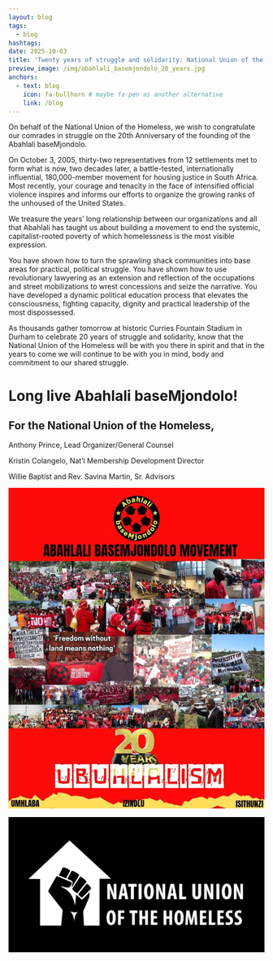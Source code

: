 ```yaml
---
layout: blog
tags:
  - blog
hashtags:
date: 2025-10-03
title: 'Twenty years of struggle and solidarity: National Union of the Homeless Congratulates Abahlali baseMjondolo (Shack Dwellers Movement)'
preview_image: /img/abahlali_basemjondolo_20_years.jpg
anchors:
  - text: blog
    icon: fa-bullhorn # maybe fa-pen as another alternative
    link: /blog
---
```


On behalf of the National Union of the Homeless, we wish to congratulate our comrades 
in struggle on the 20th Anniversary of the founding of the Abahlali baseMjondolo.  
 
On October 3, 2005, thirty-two representatives from 12 settlements met to form what is 
now, two decades later, a battle-tested, internationally influential, 180,000-member movement 
for housing justice in South Africa. Most recently, your courage and tenacity in the face of 
intensified official violence inspires and informs our efforts to organize the growing ranks of the 
unhoused of the United States.  
 
We treasure the years’ long relationship between our organizations and all that Abahlali 
has taught us about building a movement to end the systemic, capitalist-rooted poverty of which 
homelessness is the most visible expression.  
 
You have shown how to turn the sprawling shack communities into base areas for 
practical, political struggle. You have shown how to use revolutionary lawyering as an 
extension and reflection of the occupations and street mobilizations to wrest concessions and 
seize the narrative. You have developed a dynamic political education process that elevates the 
consciousness, fighting capacity, dignity and practical leadership of the most dispossessed.  
 
As thousands gather tomorrow at historic Curries Fountain Stadium in Durham to 
celebrate 20 years of struggle and solidarity, know that the National Union of the Homeless will 
be with you there in spirit and that in the years to come we will continue to be with you in mind, 
body and commitment to our shared struggle.

# **Long live Abahlali baseMjondolo!**

## For the National Union of the Homeless,

Anthony Prince, Lead Organizer/General Counsel 

Kristin Colangelo,  Nat’l Membership Development Director 

Willie Baptist and Rev. Savina Martin, Sr. Advisors

![Abahlali baseMjondolo](/img/abahlali_basemjondolo_20_years.jpg)

![NUH Logo](/img/NUH_logo_Idea.jpeg)




